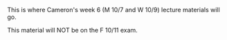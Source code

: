This is where Cameron's week 6 (M 10/7 and W 10/9) lecture materials will go.

This material will NOT be on the F 10/11 exam.
